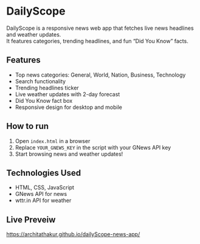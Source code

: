 # DailyScope

DailyScope is a responsive news web app that fetches live news headlines and weather updates.  
It features categories, trending headlines, and fun “Did You Know” facts.

## Features
- Top news categories: General, World, Nation, Business, Technology
- Search functionality
- Trending headlines ticker
- Live weather updates with 2-day forecast
- Did You Know fact box
- Responsive design for desktop and mobile

## How to run
1. Open `index.html` in a browser
2. Replace `YOUR_GNEWS_KEY` in the script with your GNews API key
3. Start browsing news and weather updates!

## Technologies Used
- HTML, CSS, JavaScript
- GNews API for news
- wttr.in API for weather

## Live Preveiw
https://architathakur.github.io/dailyScope-news-app/
